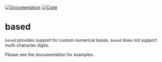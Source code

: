 [![Documentation](https://docs.rs/based/badge.svg)](https://docs.rs/based)
[![Crate](https://img.shields.io/crates/v/based.svg)](https://crates.io/crates/based)

# based

`based` provides support for custom numerical bases. `based` does not support multi-character digits.

Please see the documentation for examples.